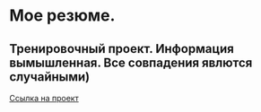 # Мое резюме.
## Тренировочный проект. Информация вымышленная. Все совпадения явлются случайными)
[Ссылка на проект]([https://www.example.com](https://bedlam07.github.io/Main_resume_Sergey/)https://bedlam07.github.io/Main_resume_Sergey/)
